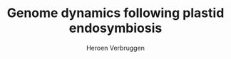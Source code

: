---
layout: grant
title: Genome dynamics following plastid endosymbiosis
author: Heroen Verbruggen
ORCID: 0000-0002-6305-4749
year: 2015
link: http://phycoweb.net/projects/DP150100705/DP150100705.pdf
funder: Australian Research Council
program: Discovery Grant
status: funded
---
